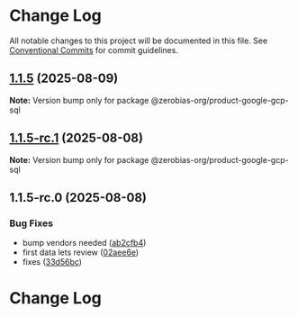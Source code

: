 # Change Log

All notable changes to this project will be documented in this file.
See [Conventional Commits](https://conventionalcommits.org) for commit guidelines.

## [1.1.5](https://github.com/zerobias-org/product/compare/@zerobias-org/product-google-gcp-sql@1.1.5-rc.1...@zerobias-org/product-google-gcp-sql@1.1.5) (2025-08-09)

**Note:** Version bump only for package @zerobias-org/product-google-gcp-sql





## [1.1.5-rc.1](https://github.com/zerobias-org/product/compare/@zerobias-org/product-google-gcp-sql@1.1.5-rc.0...@zerobias-org/product-google-gcp-sql@1.1.5-rc.1) (2025-08-08)

**Note:** Version bump only for package @zerobias-org/product-google-gcp-sql





## 1.1.5-rc.0 (2025-08-08)


### Bug Fixes

* bump vendors needed ([ab2cfb4](https://github.com/zerobias-org/product/commit/ab2cfb4a9cf2e3008e08b068f98011fec096c932))
* first data lets review ([02aee6e](https://github.com/zerobias-org/product/commit/02aee6e8c4f11675de7c63a00f4c8254a67a4dd7))
* fixes ([33d56bc](https://github.com/zerobias-org/product/commit/33d56bcaedf3fa5e3939a33c0fb57eda53539d05))





# Change Log
